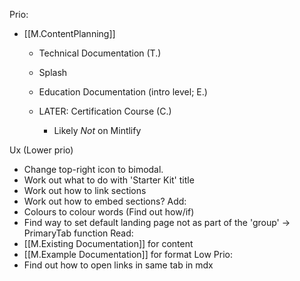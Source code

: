 Prio:
- [[M.ContentPlanning]]
	- Technical Documentation (T.)
	- Splash
	- Education Documentation (intro level; E.)

	- LATER: Certification Course (C.)
		- Likely *Not* on Mintlify




Ux (Lower prio)
- Change top-right icon to bimodal.
- Work out what to do with 'Starter Kit' title
- Work out how to link sections
- Work out how to embed sections?
Add:
- Colours to colour words (Find out how/if)
- Find way to set default landing page not as part of the 'group' -> PrimaryTab function
Read:
- [[M.Existing Documentation]] for content
- [[M.Example Documentation]] for format
Low Prio:
- Find out how to open links in same tab in mdx
